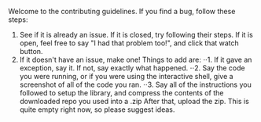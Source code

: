 Welcome to the contributing guidelines.
If you find a bug, follow these steps:
  1. See if it is already an issue. If it is closed, try following their steps. If it is open, feel free to say "I had that problem too!",
  and click that watch button.
  2. If it doesn't have an issue, make one! Things to add are:
  ⋅⋅1. If it gave an exception, say it. If not, say exactly what happened.
  ⋅⋅2. Say the code you were running, or if you were using the interactive shell, give a screenshot of all of the code you ran.
  ⋅⋅3. Say all of the instructions you followed to setup the library, and compress the contents of the downloaded repo you used into a .zip
    After that, upload the zip.
This is quite empty right now, so please suggest ideas.
